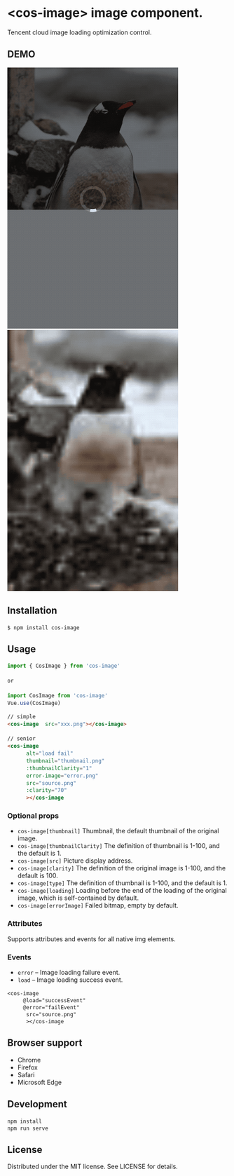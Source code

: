 # &lt;cos-image&gt; image component.

Tencent cloud image loading optimization control.
## DEMO
![loading](./asset/loading.gif "loading")
![loading2](./asset/loading2.gif "loading2")
## Installation

```
$ npm install cos-image
```

## Usage

```js
import { CosImage } from 'cos-image'

or

import CosImage from 'cos-image'
Vue.use(CosImage)
```

```html
// simple
<cos-image  src="xxx.png"></cos-image>

// senior
<cos-image
      alt="load fail"
	  thumbnail="thumbnail.png"
	  :thumbnailClarity="1"
      error-image="error.png"
      src="source.png"
	  :clarity="70"
      ></cos-image
```

### Optional props

- `cos-image[thumbnail]` Thumbnail, the default thumbnail of the original image.
- `cos-image[thumbnailClarity]` The definition of thumbnail is 1-100, and the default is 1.
- `cos-image[src]` Picture display address.
- `cos-image[clarity]` The definition of the original image is 1-100, and the default is 100.
- `cos-image[type]` The definition of thumbnail is 1-100, and the default is 1.
- `cos-image[loading]` Loading before the end of the loading of the original image, which is self-contained by default.
- `cos-image[errorImage]` Failed bitmap, empty by default.


### Attributes

Supports attributes and events for all native img elements.

### Events

- `error` – Image loading failure event.
- `load` – Image loading success event.

```
<cos-image
	 @load="successEvent"
	 @error="failEvent"
      src="source.png"
      ></cos-image
```

## Browser support

- Chrome
- Firefox
- Safari
- Microsoft Edge

[support]: https://caniuse.com/#feat=custom-elementsv1
[polyfill]: https://github.com/webcomponents/custom-elements

## Development

```
npm install
npm run serve
```

## License

Distributed under the MIT license. See LICENSE for details.
